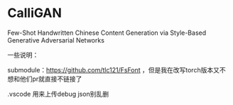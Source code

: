 # CalliGAN
Few-Shot Handwritten Chinese Content Generation via Style-Based Generative Adversarial Networks

一些说明：

submodule：https://github.com/tlc121/FsFont ，但是我在改写torch版本又不想和他们pr就直接不链接了

.vscode 用来上传debug json别乱删